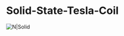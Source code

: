 # Solid-State-Tesla-Coil
![N|Solid](https://drive.google.com/file/d/169b2d3NwuoN0x2B4umG0um8aaN5wmXh2/preview)
